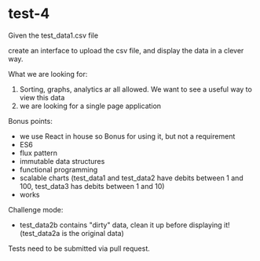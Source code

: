 # test-4

Given the test_data1.csv file

create an interface to upload the csv file, and display the data in a clever way.

What we are looking for:
1) Sorting, graphs, analytics ar all allowed. We want to see a useful way to view this data
2) we are looking for a single page application

Bonus points:
- we use React in house so Bonus for using it, but not a requirement
- ES6
- flux pattern
- immutable data structures
- functional programming
- scalable charts (test_data1 and test_data2 have debits between 1 and 100, test_data3 has debits between 1 and 10)
- works

Challenge mode:
- test_data2b contains "dirty" data, clean it up before displaying it! (test_data2a is the original data)


Tests need to be submitted via pull request.
